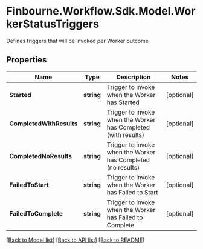 # Finbourne.Workflow.Sdk.Model.WorkerStatusTriggers
Defines triggers that will be invoked per Worker outcome

## Properties

Name | Type | Description | Notes
------------ | ------------- | ------------- | -------------
**Started** | **string** | Trigger to invoke when the Worker has Started | [optional] 
**CompletedWithResults** | **string** | Trigger to invoke when the Worker has Completed (with results) | [optional] 
**CompletedNoResults** | **string** | Trigger to invoke when the Worker has Completed (no results) | [optional] 
**FailedToStart** | **string** | Trigger to invoke when the Worker has Failed to Start | [optional] 
**FailedToComplete** | **string** | Trigger to invoke when the Worker has Failed to Complete | [optional] 

[[Back to Model list]](../README.md#documentation-for-models) [[Back to API list]](../README.md#documentation-for-api-endpoints) [[Back to README]](../README.md)

